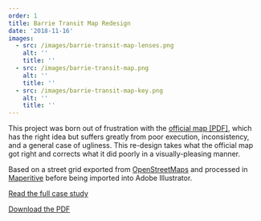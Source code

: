 ```yaml
---
order: 1
title: Barrie Transit Map Redesign
date: '2018-11-16'
images:
  - src: /images/barrie-transit-map-lenses.png
    alt: ''
    title: ''
  - src: /images/barrie-transit-map.png
    alt: ''
    title: ''
  - src: /images/barrie-transit-map-key.png
    alt: ''
    title: ''
---
```


This project was born out of frustration with the [official map [PDF]](https://www.barrie.ca/Living/Getting%20Around/BarrieTransit/Documents/Barrie-Transit-Network-Map.pdf), which has the right idea but suffers greatly from poor execution, inconsistency, and a general case of ugliness. This re-design takes what the official map got right and corrects what it did poorly in a visually-pleasing manner.

Based on a street grid exported from [OpenStreetMaps](https://www.openstreetmap.org/#map=13/44.3748/-79.6832) and processed in [Maperitive](http://maperitive.net/) before being imported into Adobe Illustrator.

[Read the full case study](/case-studies/barrie-transit-map.html)

[Download the PDF](/static/barrie-transit-map.pdf)
